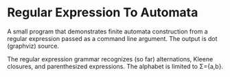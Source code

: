 # Regular Expression To Automata

A small program that demonstrates finite automata construction from a regular
expression passed as a command line argument. The output is dot (graphviz)
source.

The regular expression grammar recognizes (so far) alternations, Kleene
closures, and parenthesized expressions. The alphabet is limited to Σ={a,b}.

